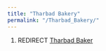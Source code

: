 ```yaml
---
title: "Tharbad Bakery"
permalink: "/Tharbad_Bakery/"
---
```


1.  REDIRECT [Tharbad Baker](Tharbad_Baker "wikilink")